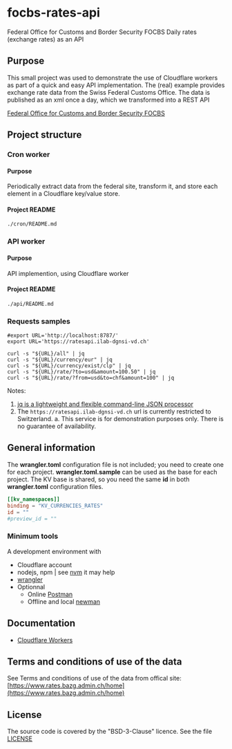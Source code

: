 # focbs-rates-api
Federal Office for Customs and Border Security FOCBS Daily rates (exchange rates) as an API

## Purpose
This small project was used to demonstrate the use of Cloudflare workers as part of a quick and easy API implementation. The (real) example provides exchange rate data from the Swiss Federal Customs Office. The data is published as an xml once a day, which we transformed into a REST API

[Federal Office for Customs and Border Security FOCBS](https://www.rates.bazg.admin.ch/home)

## Project structure

### Cron worker

#### Purpose

Periodically extract data from the federal site, transform it, and store each element in a Cloudflare key/value store.

#### Project README

`./cron/README.md`

### API worker

#### Purpose

API implemention, using Cloudflare worker

#### Project README

`./api/README.md`

### Requests samples

```shell
#export URL='http://localhost:8787/'
export URL='https://ratesapi.ilab-dgnsi-vd.ch'

curl -s "${URL}/all" | jq
curl -s "${URL}/currency/eur" | jq
curl -s "${URL}/currency/exist/clp" | jq
curl -s "${URL}/rate/?to=usd&amount=100.50" | jq
curl -s "${URL}/rate/?from=usd&to=chf&amount=100" | jq
```

Notes:

1. [jq is a lightweight and flexible command-line JSON processor](https://jqlang.github.io/jq/)
1. The `https://ratesapi.ilab-dgnsi-vd.ch` url is currently restricted to Switzerland.
    a. This service is for demonstration purposes only. There is no guarantee of availability.    


## General information

The **wrangler.toml** configuration file is not included; you need to create one for each project. **wrangler.toml.sample** can be used as the base for each project. 
The KV base is shared, so you need the same **id** in both **wrangler.toml** configuration files.

```toml
[[kv_namespaces]]
binding = "KV_CURRENCIES_RATES"
id = ""
#preview_id = ""
```

### Minimum tools

A development environment with

* Cloudflare account
* nodejs, npm | see [nvm](https://github.com/nvm-sh/nvm) it may help
* [wrangler](https://developers.cloudflare.com/workers/wrangler/)
* Optionnal
    * Online [Postman](https://www.postman.com/kurdy/workspace/ilab-focbs-rates-api)
    * Offline and local [newman](https://www.npmjs.com/package/newman#newman-run-collection-file-source-options)


## Documentation

* [Cloudflare Workers](https://developers.cloudflare.com/workers/)

## Terms and conditions of use of the data
See Terms and conditions of use of the data from offical site: [https://www.rates.bazg.admin.ch/home](https://www.rates.bazg.admin.ch/home)

## License
The source code is covered by the "BSD-3-Clause" licence. See the file [LICENSE](https://github.com/rbolog/focbs-rates-api/raw/main/LICENSE)